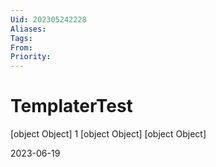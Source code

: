 ```yaml
---
Uid: 202305242228
Aliases: 
Tags: 
From: 
Priority: 
---
```


# TemplaterTest

[object Object]
1
[object Object]
[object Object]


2023-06-19